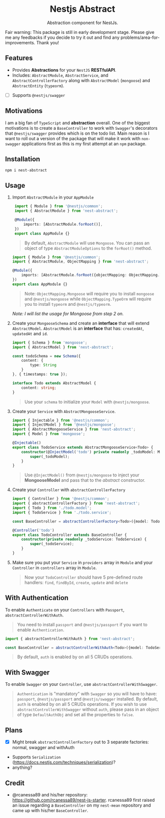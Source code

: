 <h1 align="center">Nestjs Abstract</h1>

<p align="center">Abstraction component for NestJs.</p>

Fair warning: This package is still in early development stage. Please give me any feedbacks if you decide to try it out and find any problems/area-for-improvements. Thank you!

## Features
- Provides **Abstractions** for your `NestJS` **RESTfulAPI**.
- Includes: `AbstractModule`, `AbstractService`, and `AbstractControllerFactory` along with `AbstractModel` (`mongoose`) and `AbstractEntity` (`typeorm`).
- [ ] Supports `@nestjs/swagger`

## Motivations

I am a big fan of `TypeScript` and **abstraction** overall. One of the biggest motivations is to create a `BaseController` to work with `Swagger`'s decorators that `@nestjs/swagger` provides which is on the todo list. Main reason is I want to roll out a version of the package that will make it work with `non-swagger` applications first as this is my first attempt at an `npm` package.

## Installation
`npm i nest-abstract`

## Usage

1. Import `AbstractModule` in your `AppModule`
   ```typescript
    import { Module } from '@nestjs/common';
    import { AbstractModule } from 'nest-abstract';

    @Module({
        imports: [AbstractModule.forRoot()],
    })
    export class AppModule {}
   ```

   > By default, `AbstractModule` will use `Mongoose`. You can pass an object of type `AbstractModuleOptions` to the `forRoot()` method.

    ```typescript
    import { Module } from '@nestjs/common';
    import { AbstractModule, ObjectMapping } from 'nest-abstract';

    @Module({
        imports: [AbstractModule.forRoot({objectMapping: ObjectMapping.TypeOrm})],
    })
    export class AppModule {}
   ```
   
   > Note: `ObjectMapping.Mongoose` will require you to install `mongoose` and `@nestjs/mongoose` while `ObjectMapping.TypeOrm` will require you to install `typeorm` and `@nestjs/typeorm`.

    *Note: I will list the usage for Mongoose from step 2 on.*

2. Create your `MongooseSchema` and create an **interface** that will extend `AbstractModel`. `AbstractModel` is an **interface** that has: `createdAt`, `updatedAt` and `id`.
   
   ```typescript
   import { Schema } from 'mongoose';
   import { AbstractModel } from 'nest-abstract';
   
   const todoSchema = new Schema({
       content: {
           type: String
       }
   }, { timestamps: true });

   interface Todo extends AbstractModel {
       content: string;
   }
   ```

   > Use your `schema` to initialize your `Model` with `@nestjs/mongoose`.

3. Create your `Service` with `AbstractMongooseService`.
   ```typescript
   import { Injectable } from '@nestjs/common';
   import { InjectModel } from '@nestjs/mongoose';
   import { AbstractMongooseService } from 'nest-abstract';
   import { Model } from 'mongoose';

   @Injectable()
   export class TodoService extends AbstractMongooseService<Todo> {
       constructor(@InjectModel('todo') private readonly _todoModel: Model<Todo>) {
           super(_todoModel);
       }
   }
   ```
   > Use `@InjectModel()` from `@nestjs/mongoose` to inject your **MongooseModel** and pass that to the *abstract* constructor.

4. Create your `Controller` with `abstractControllerFactory`
    ```typescript
    import { Controller } from '@nestjs/common';
    import { abstractControllerFactory } from 'nest-abstract';
    import { Todo } from './todo.model';
    import { TodoService } from './todo.service';

    const BaseController = abstractControllerFactory<Todo>({model: TodoService.model});

    @Controller('todo')
    export class TodoController extends BaseController {
        constructor(private readonly _todoService: TodoService) {
            super(_todoService);
        }
    }
    ```

5. Make sure you put your `Service` in `providers` array in `Module` and your `Controller` in `controllers` array in `Module`.
   
   > Now your `TodoController` should have 5 pre-defined route handlers: `find`, `findById`, `create`, `update` and `delete`

## With Authentication

To enable `Authenticate` on your `Controllers` with `Passport`, `abstractControllerWithAuth`.
   > You need to install `passport` and `@nestjs/passport` if you want to enable `Authentication`.
   ```typescript
   import { abstractControllerWithAuth } from 'nest-abstract';

   const BaseController = abstractControllerWithAuth<Todo>({model: TodoService.model});
   ```
   
   > By default, `auth` is enabled by on all 5 CRUDs operations.
  
## With Swagger

To enable `Swagger` on your `Controller`, use `abstractControllerWithSwagger`.
   > `Authentication` is "mandatory" with `Swagger` so you will have to have: `passport`, `@nestjs/passport` and `@nestjs/swagger` installed.
   > By default, `auth` is enabled by on all 5 CRUDs operations. If you wish to use `abstractControllerWithSwagger` without `auth`, please pass in an object of type `DefaultAuthObj` and set all the properties to `false`.

## Plans

- [x] Might break `abstractControllerFactory` out to 3 separate factories: normal, swagger and withAuth
- Supports `Serialization` (https://docs.nestjs.com/techniques/serialization)?
- anything? 

## Credit
- @rcanessa89 and his/her repository: https://github.com/rcanessa89/nest-js-starter. rcanessa89 first raised an issue regarding a `BaseController` on my `nest-mean` repository and came up with his/her `BaseController`.
